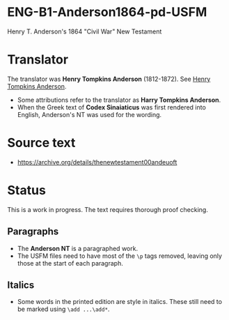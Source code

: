 # ENG-B1-Anderson1864-pd-USFM
Henry T. Anderson's 1864 "Civil War" New Testament

# Translator
The translator was **Henry Tompkins Anderson** (1812-1872). See [Henry Tompkins Anderson](http://www.therestorationmovement.com/_states/dc/anderson.htm).
* Some attributions refer to the translator as **Harry Tompkins Anderson**.
* When the Greek text of **Codex Sinaiaticus** was first rendered into English, Anderson's NT was used for the wording.

# Source text
* https://archive.org/details/thenewtestament00andeuoft

# Status
This is a work in progress. The text requires thorough proof checking. 

## Paragraphs
* The **Anderson NT** is a paragraphed work.
* The USFM files need to have most of the `\p` tags removed, leaving only those at the start of each paragraph.

## Italics
* Some words in the printed edition are style in italics. These still need to be marked using `\add ...\add*`.
